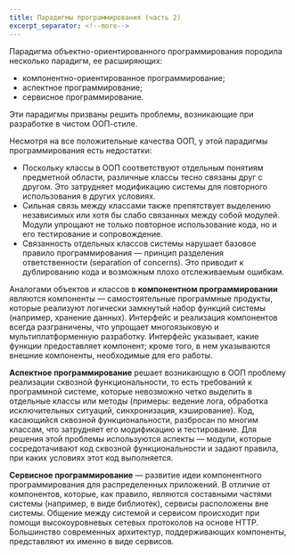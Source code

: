 ```yaml
---
title: Парадигмы программирования (часть 2)
excerpt_separator: <!--more-->
---
```


Парадигма объектно-ориентированного программирования породила несколько парадигм, ее расширяющих:

  * компонентно-ориентированное программирование;
  * аспектное программирование;
  * сервисное программирование.

Эти парадигмы призваны решить проблемы, возникающие при разработке в чистом ООП-стиле.

<!--more-->

Несмотря на все положительные качества ООП, у этой парадигмы программирования есть недостатки:

  * Поскольку классы в ООП соответствуют отдельным понятиям предметной области, различные классы тесно связаны друг с другом. 
    Это затрудняет модификацию системы для повторного использования в других условиях.
  * Сильная связь между классами также препятствует выделению независимых или хотя бы слабо связанных между собой модулей. 
    Модули упрощают не только повторное использование кода, но и его тестирование и сопровождение.
  * Связанность отдельных классов системы нарушает базовое правило программирования — принцип разделения ответственности 
    (separation of concerns). Это приводит к дублированию кода и возможным плохо отслеживаемым ошибкам.

Аналогами объектов и классов в **компонентном программировании** являются компоненты — самостоятельные программные продукты, 
которые реализуют логически замкнутый набор функций системы (например, хранение данных). 
Интерфейс и реализация компонентов всегда разграничены, что упрощает многоязыковую и мультиплатформенную разработку. 
Интерфейс указывает, какие функции предоставляет компонент; кроме того, в нем указываются внешние компоненты, 
необходимые для его работы.

**Аспектное программирование** решает возникающую в ООП проблему реализации сквозной функциональности, 
то есть требований к программной системе, которые невозможно четко выделить в отдельные классы или методы 
(примеры: ведение лога, обработка исключительных ситуаций, синхронизация, кэширование). 
Код, касающийся сквозной функциональности, разбросан по многим классам, что затрудняет его модификацию и тестирование. 
Для решения этой проблемы используются аспекты — модули, которые сосредотачивают код сквозной функциональности 
и задают правила, при каких условиях этот код выполняется.

**Сервисное программирование** — развитие идеи компонентного программирования для распределенных приложений. 
В отличие от компонентов, которые, как правило, являются составными частями системы (например, в виде библиотек), 
сервисы расположены вне системы. Общение между системой и сервисом происходит при помощи высокоуровневых сетевых протоколов 
на основе HTTP. Большинство современных архитектур, поддерживающих компоненты, представляют их именно в виде сервисов.

